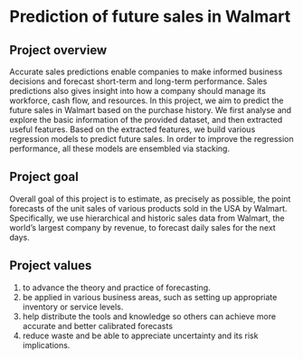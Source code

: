 # Prediction of future sales in Walmart

## Project overview
Accurate sales predictions enable companies to make informed business decisions and forecast short-term and long-term performance. Sales predictions also gives insight into how a company should manage its workforce, cash flow, and resources.
In this project, we aim to predict the future sales in Walmart based on the purchase history. We first analyse and explore the basic information of the provided dataset, and then extracted useful features. Based on the extracted features, we build various regression models to predict future sales. In order to improve the regression performance, all these models are ensembled via stacking.

## Project goal
Overall goal of this project is to estimate, as precisely as possible, the point forecasts of the unit sales of various products sold in the USA by Walmart. Specifically, we use hierarchical and historic sales data from Walmart, the world’s largest company by revenue, to forecast daily sales for the next days.

## Project values
1.	to advance the theory and practice of forecasting. 
2.	be applied in various business areas, such as setting up appropriate inventory or service levels. 
3. help distribute the tools and knowledge so others can achieve more accurate and better calibrated forecasts  
4.	reduce waste and be able to appreciate uncertainty and its risk implications.
